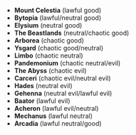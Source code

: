 - **Mount Celestia** (lawful good)
- **Bytopia** (lawful/neutral good)
- **Elysium** (neutral good)
- **The Beastlands** (neutral/chaotic good)
- **Arborea** (chaotic good)
- **Ysgard** (chaotic good/neutral)
- **Limbo** (chaotic neutral)
- **Pandemonium** (chaotic neutral/evil)
- **The Abyss** (chaotic evil)
- **Carceri** (chaotic evil/neutral evil)
- **Hades** (neutral evil)
- **Gehenna** (neutral evil/lawful evil)
- **Baator** (lawful evil)
- **Acheron** (lawful evil/neutral)
- **Mechanus** (lawful neutral)
- **Arcadia** (lawful neutral/good)